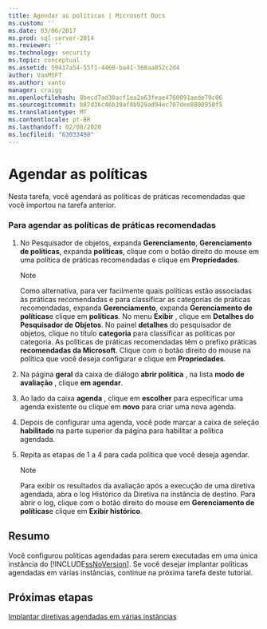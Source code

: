 ```yaml
---
title: Agendar as políticas | Microsoft Docs
ms.custom: ''
ms.date: 03/06/2017
ms.prod: sql-server-2014
ms.reviewer: ''
ms.technology: security
ms.topic: conceptual
ms.assetid: 59417a54-55f1-4468-ba41-368aa852c2d4
author: VanMSFT
ms.author: vanto
manager: craigg
ms.openlocfilehash: 8becd7ad30acf1ea2a63feae4760091aede70c06
ms.sourcegitcommit: b87d36c46b39af8b929ad94ec707dee8800950f5
ms.translationtype: MT
ms.contentlocale: pt-BR
ms.lasthandoff: 02/08/2020
ms.locfileid: "63033498"
---
```

# <a name="schedule-the-policies"></a>Agendar as políticas
  Nesta tarefa, você agendará as políticas de práticas recomendadas que você importou na tarefa anterior.  
  
### <a name="to-schedule-the-best-practices-policies"></a>Para agendar as políticas de práticas recomendadas  
  
1.  No Pesquisador de objetos, expanda **Gerenciamento**, **Gerenciamento de políticas**, expanda **políticas**, clique com o botão direito do mouse em uma política de práticas recomendadas e clique em **Propriedades**.  
  
    > [!NOTE]  
    >  Como alternativa, para ver facilmente quais políticas estão associadas às práticas recomendadas e para classificar as categorias de práticas recomendadas, expanda **Gerenciamento**, expanda **Gerenciamento de políticas**e clique em **políticas**. No menu **Exibir** , clique em **Detalhes do Pesquisador de Objetos**. No painel **detalhes** do pesquisador de objetos, clique no título **categoria** para classificar as políticas por categoria. As políticas de práticas recomendadas têm o prefixo práticas **recomendadas da Microsoft**. Clique com o botão direito do mouse na política que você deseja configurar e clique em **Propriedades**.  
  
2.  Na página **geral** da caixa de diálogo **abrir política** , na lista **modo de avaliação** , clique **em agendar**.  
  
3.  Ao lado da caixa **agenda** , clique em **escolher** para especificar uma agenda existente ou clique em **novo** para criar uma nova agenda.  
  
4.  Depois de configurar uma agenda, você pode marcar a caixa de seleção **habilitado** na parte superior da página para habilitar a política agendada.  
  
5.  Repita as etapas de 1 a 4 para cada política que você deseja agendar.  
  
    > [!NOTE]  
    >  Para exibir os resultados da avaliação após a execução de uma diretiva agendada, abra o log Histórico da Diretiva na instância de destino. Para abrir o log, clique com o botão direito do mouse em **Gerenciamento de políticas**e clique em **Exibir histórico**.  
  
## <a name="summary"></a>Resumo  
 Você configurou políticas agendadas para serem executadas em uma única instância do [!INCLUDE[ssNoVersion](../includes/ssnoversion-md.md)]. Se você desejar implantar políticas agendadas em várias instâncias, continue na próxima tarefa deste tutorial.  
  
## <a name="next-steps"></a>Próximas etapas  
 [Implantar diretivas agendadas em várias instâncias](../../2014/tutorials/deploy-scheduled-policies-to-multiple-instances.md)  
  
  
